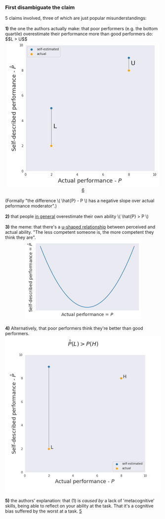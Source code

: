 <div class="accordion">
	<h3>First disambiguate the claim</h3>
	<div>
		5 claims involved, three of which are just popular misunderstandings:
		<br><br> 
		<span style="font-weight:bold">1)</span> the one the authors actually make: that poor performers (e.g. the bottom quartile) overestimate their performance more than good performers do: $$L > U$$ <!-- $$\hat{P}_{q_L} - P_{q_L} > \hat{P}_{q_U} - P_{q_U}$$  -->
		<center>
			<img src="/img/psych/dk_claim_1.png" /><br>
			<a href="#fn:6" id="fnref:6">6</a>
		</center>
		<br>
		(Formally "the difference \( \hat{P} - P \) has a negative slope over actual peformance moderator".)
		<br><br>
		<!--  -->
		<span style="font-weight:bold">2)</span> that people <a href="{{sup}}">in general</a> overestimate their own ability \( \hat{P} > P \)
		<br><br>
		<!--  -->
		<span style="font-weight:bold">3)</span> the meme: that there's a <a href="{{mtstupid}}">u-shaped relationship</a> between perceived and actual ability. "The less competent someone is, the more competent they think they are".
		<center>
			<img src="/img/psych/dk_claim_3.png" />
		</center><br>
		<!-- $$\hat{P} \simeq f(1/P) \,\,\, \mathrm{for} \,\, P < q_M$$ -->
		<span style="font-weight:bold">4)</span> Alternatively, that poor performers think they're better than good performers. 
		<center>
			<img src="/img/psych/dk_claim_4.png" />
		</center><br>
		<!-- $$\hat{P}_{q_L}(q_L) > \hat{P}_{q_U}(q_L)$$ -->
		<span style="font-weight:bold">5)</span> the authors' explanation: that (1) is <i>caused by</i> a lack of 'metacognitive' skills, being able to reflect on your ability at the task. That it's a cognitive bias suffered by the worst at a task. <a href="#fn:5" id="fnref:5">5</a><br><br>
		<!--  -->
	</div>
</div>
<br>